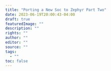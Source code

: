 ```yaml
---
title: "Porting a New Soc to Zephyr Part Two"
date: 2023-06-19T20:00:43-04:00
draft: true
featuredImage: ""
description: ""
rights: ""
author: ""
editor: ""
source: ""
tags:
  - ""
toc: false
---
```


